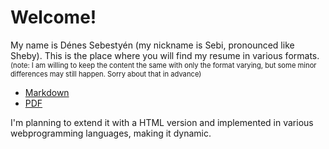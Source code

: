 Welcome!
========

My name is Dénes Sebestyén (my nickname is Sebi, pronounced like Sheby).
This is the place where you will find my resume in various formats.  
<span style="font-size: 80%">(note: I am willing to keep the content the same with only the format varying, but some minor differences may still  happen. Sorry about that in advance)</span>

* [Markdown](CV.md)
* [PDF](denes-sebestyen-cv.pdf)

I'm planning to extend it with a HTML version and implemented in various webprogramming languages, making it dynamic.
